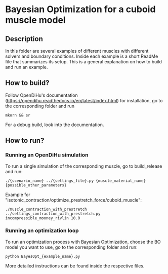 # Bayesian Optimization for a cuboid muscle model

## Description
In this folder are several examples of different muscles with different solvers and boundary conditions. Inside each example is a short ReadMe file that summarizes its setup. This is a general explanation on how to build and run an example.

## How to build?
Follow OpenDiHu's documentation (https://opendihu.readthedocs.io/en/latest/index.html) for installation, go to the corresponding folder and run 
```
mkorn && sr
```
For a debug build, look into the documentation. 

## How to run?

### Running an OpenDiHu simulation
To run a single simulation of the corresponding muscle, go to build_release and run:

```
./{scenario_name} ../{settings_file}.py {muscle_material_name} {possible_other_parameters}
```
Example for "isotonic_contraction/optimize_prestretch_force/cuboid_muscle":
```
./muscle_contraction_with_prestretch ../settings_contraction_with_prestretch.py incompressible_mooney_rivlin 10.0
```
### Running an optimization loop

To run an optimization process with Bayesian Optimization, choose the BO model you want to use, go to the corresponding folder and run:
```
python BayesOpt_{example_name}.py
```
More detailed instructions can be found inside the respective files.

